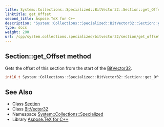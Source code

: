 ```yaml
---
title: System::Collections::Specialized::BitVector32::Section::get_Offset method
linktitle: get_Offset
second_title: Aspose.TeX for C++
description: 'System::Collections::Specialized::BitVector32::Section::get_Offset method. Gets the offset of this section from the start of the BitVector32 in C++.'
type: docs
weight: 200
url: /cpp/system.collections.specialized/bitvector32/section/get_offset/
---
```

## Section::get_Offset method


Gets the offset of this section from the start of the [BitVector32](../../).

```cpp
int16_t System::Collections::Specialized::BitVector32::Section::get_Offset()
```

## See Also

* Class [Section](../)
* Class [BitVector32](../../)
* Namespace [System::Collections::Specialized](../../../)
* Library [Aspose.TeX for C++](../../../../)
